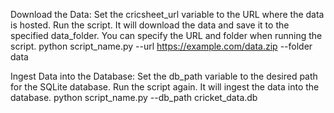 Download the Data:
Set the cricsheet_url variable to the URL where the data is hosted.
Run the script. It will download the data and save it to the specified data_folder. You can specify the URL and folder when running the script.
python script_name.py --url https://example.com/data.zip --folder data


Ingest Data into the Database:
Set the db_path variable to the desired path for the SQLite database.
Run the script again. It will ingest the data into the database.
python script_name.py --db_path cricket_data.db
